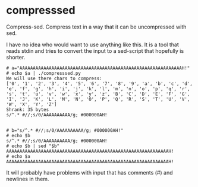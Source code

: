 # compresssed
Compress-sed. Compress text in a way that it can be uncompressed with sed.

I have no idea who would want to use anything like this. It is a tool that reads stdin and tries to convert the input to a sed-script that hopefully is shorter.


    # a="AAAAAAAAAAAAAAAAAAAAAAAAAAAAAAAAAAAAAAAAAAAAAAAAAAAAAAAAAAAAAH!"
    # echo $a | ./compresssed.py 
    We will use there chars to compress:
    ['0', '1', '2', '3', '4', '5', '6', '7', '8', '9', 'a', 'b', 'c', 'd', 'e', 'f', 'g', 'h', 'i', 'j', 'k', 'l', 'm', 'n', 'o', 'p', 'q', 'r', 's', 't', 'u', 'v', 'w', 'x', 'y', 'z', 'B', 'C', 'D', 'E', 'F', 'G', 'I', 'J', 'K', 'L', 'M', 'N', 'O', 'P', 'Q', 'R', 'S', 'T', 'U', 'V', 'W', 'X', 'Y', 'Z']
    Shrank: 35 bytes
    s/^.* #//;s/0/AAAAAAAAAA/g; #000000AH!


    # b="s/^.* #//;s/0/AAAAAAAAAA/g; #000000AH!"
    # echo $b
    s/^.* #//;s/0/AAAAAAAAAA/g; #000000AH!
    # echo $b | sed "$b"
    AAAAAAAAAAAAAAAAAAAAAAAAAAAAAAAAAAAAAAAAAAAAAAAAAAAAAAAAAAAAAH!
    # echo $a
    AAAAAAAAAAAAAAAAAAAAAAAAAAAAAAAAAAAAAAAAAAAAAAAAAAAAAAAAAAAAAH!

It will probably have problems with input that has comments (#) and newlines in them.
